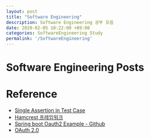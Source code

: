 ```yaml
---
layout: post
title: "Software Engineering"
description: Software Engineering 공부 모음
date: 2020-02-05 10:22:00 +09:00
categories: SoftwareEngineering Study
permalink: '/SoftwareEngineering'
---
```


# Software Engineering Posts

# Reference
- [Single Assertion in Test Case](https://softwareengineering.stackexchange.com/questions/7823/is-it-ok-to-have-multiple-asserts-in-a-single-unit-test)
- [Hamcrest 프레임워크](https://cornswrold.tistory.com/364)
- [Spring boot Oauth2 Example - Github](https://spring.io/guides/tutorials/spring-boot-oauth2/)
- [OAuth 2.0](https://terasolunaorg.github.io/guideline/5.4.1.RELEASE/en/Security/OAuth.html)
